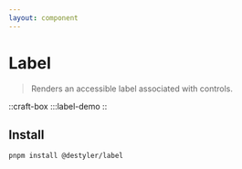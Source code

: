 ```yaml
---
layout: component
---
```


# Label

> Renders an accessible label associated with controls.

::craft-box
:::label-demo
::

## Install

```bash
pnpm install @destyler/label
```
